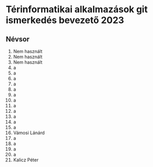 # Térinformatikai alkalmazások git ismerkedés bevezető 2023
## Névsor
1. Nem használt
2. Nem használt
3. Nem használt
4. a
5. a
6. a
7. a
8. a
9. a
10. a
11. a
12. a
13. a
14. a
15. a
16. Vámosi Lánárd
17. a
18. a
19. a
20. a
21. Kalicz Péter
